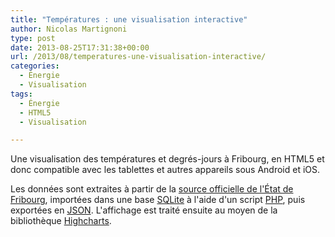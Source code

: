 ```yaml
---
title: "Températures : une visualisation interactive"
author: Nicolas Martignoni
type: post
date: 2013-08-25T17:31:38+00:00
url: /2013/08/temperatures-une-visualisation-interactive/
categories:
  - Énergie
  - Visualisation
tags:
  - Énergie
  - HTML5
  - Visualisation

---
```

Une visualisation des températures et degrés-jours à Fribourg, en HTML5 et donc compatible avec les tablettes et autres appareils sous Android et iOS.

Les données sont extraites à partir de la [source officielle de l'État de Fribourg][1], importées dans une base [SQLite][2] à l'aide d'un script [PHP][3], puis exportées en [JSON][4]. L'affichage est traité ensuite au moyen de la bibliothèque [Highcharts][5].

<!-- iframe plugin v.4.4 wordpress.org/plugins/iframe/ -->

 [1]: http://www.fr.ch/sde/fr/pub/degres_jours.htm "Service de l'énergie, Fribourg"
 [2]: http://www.sqlite.org/ "SQLite"
 [3]: http://php.net/ "PHP"
 [4]: http://www.json.org/ "JSON"
 [5]: http://www.highcharts.com/ "Highcharts"

<!--more-->
